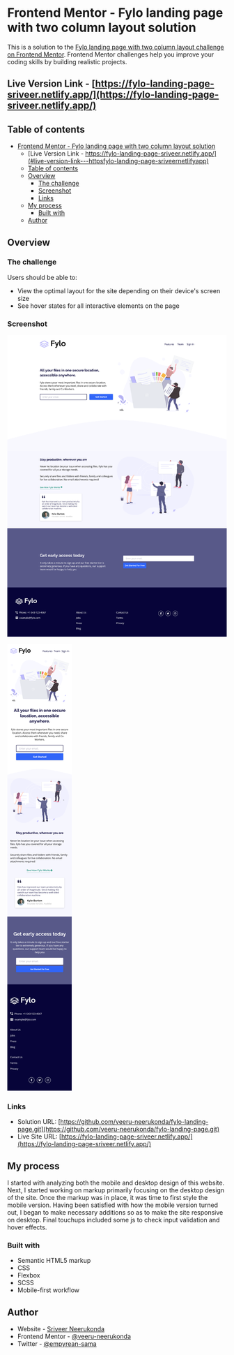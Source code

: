 # Frontend Mentor - Fylo landing page with two column layout solution

This is a solution to the [Fylo landing page with two column layout challenge on Frontend Mentor](https://www.frontendmentor.io/challenges/fylo-landing-page-with-two-column-layout-5ca5ef041e82137ec91a50f5). Frontend Mentor challenges help you improve your coding skills by building realistic projects.

## Live Version Link - [https://fylo-landing-page-sriveer.netlify.app/](https://fylo-landing-page-sriveer.netlify.app/)

## Table of contents

- [Frontend Mentor - Fylo landing page with two column layout solution](#frontend-mentor---fylo-landing-page-with-two-column-layout-solution)
  - [Live Version Link - https://fylo-landing-page-sriveer.netlify.app/](#live-version-link---httpsfylo-landing-page-sriveernetlifyapp)
  - [Table of contents](#table-of-contents)
  - [Overview](#overview)
    - [The challenge](#the-challenge)
    - [Screenshot](#screenshot)
    - [Links](#links)
  - [My process](#my-process)
    - [Built with](#built-with)
  - [Author](#author)

## Overview

### The challenge

Users should be able to:

- View the optimal layout for the site depending on their device's screen size
- See hover states for all interactive elements on the page

### Screenshot

![Desktop Screenshot](./fylo-website-desktop.png)

![Mobile Screenshot](./fylo-website-mobile.png)

### Links

- Solution URL: [https://github.com/veeru-neerukonda/fylo-landing-page.git](https://github.com/veeru-neerukonda/fylo-landing-page.git)
- Live Site URL: [https://fylo-landing-page-sriveer.netlify.app/](https://fylo-landing-page-sriveer.netlify.app/)

## My process

I started with analyzing both the mobile and desktop design of this website.
Next, I started working on markup primarily focusing on the desktop design of the site.
Once the markup was in place, it was time to first style the mobile version.
Having been satisfied with how the mobile version turned out, I began to make necessary additions so as to make the site responsive on desktop.
Final touchups included some js to check input validation and hover effects.

### Built with

- Semantic HTML5 markup
- CSS
- Flexbox
- SCSS
- Mobile-first workflow

## Author

- Website - [Sriveer Neerukonda](https://veeru-portfolio.netlify.app/)
- Frontend Mentor - [@veeru-neerukonda](https://www.frontendmentor.io/profile/veeru-neerukonda)
- Twitter - [@empyrean-sama](https://twitter.com/empyrean__sama)
